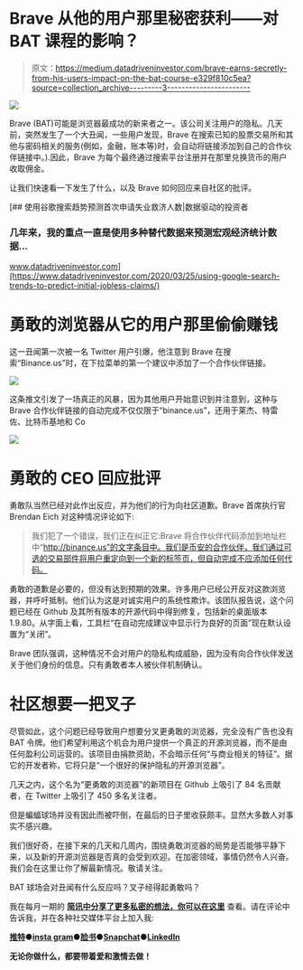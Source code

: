 # Brave 从他的用户那里秘密获利——对 BAT 课程的影响？

> 原文：<https://medium.datadriveninvestor.com/brave-earns-secretly-from-his-users-impact-on-the-bat-course-e329f810c5ea?source=collection_archive---------3----------------------->

![](img/53b16d36e5bd0023ec25845cde8de096.png)

Brave (BAT)可能是浏览器最成功的新来者之一。该公司关注用户的隐私。几天前，突然发生了一个大丑闻，一些用户发现，Brave 在搜索已知的股票交易所和其他与密码相关的服务(例如，金融，账本等)时，会自动将链接添加到自己的合作伙伴链接中。).因此，Brave 为每个最终通过搜索平台注册并在那里兑换货币的用户收取佣金。

让我们快速看一下发生了什么，以及 Brave 如何回应来自社区的批评。

[](https://www.datadriveninvestor.com/2020/03/25/using-google-search-trends-to-predict-initial-jobless-claims/) [## 使用谷歌搜索趋势预测首次申请失业救济人数|数据驱动的投资者

### 几年来，我的重点一直是使用多种替代数据来预测宏观经济统计数据…

www.datadriveninvestor.com](https://www.datadriveninvestor.com/2020/03/25/using-google-search-trends-to-predict-initial-jobless-claims/) 

# 勇敢的浏览器从它的用户那里偷偷赚钱

这一丑闻第一次被一名 Twitter 用户引爆，他注意到 Brave 在搜索“Binance.us”时，在下拉菜单的第一个建议中添加了一个合作伙伴链接。

![](img/bbe4f3fe8e59bfb6c36a050876ff7f36.png)

这条推文引发了一场真正的风暴，因为其他用户开始意识到并注意到，这种与 Brave 合作伙伴链接的自动完成不仅仅限于“binance.us”，还用于莱杰、特雷佐、比特币基地和 Co

![](img/6017898de11c2f67907ff17283c11245.png)

# 勇敢的 CEO 回应批评

勇敢队当然已经对此作出反应，并为他们的行为向社区道歉。Brave 首席执行官 Brendan Eich 对这种情况评论如下:

> 我们犯了一个错误，我们正在纠正它:Brave 将合作伙伴代码添加到地址栏中“http://binance.us”的文字条目中。我们是币安的合作伙伴，我们通过可选的交易部件将用户重定向到一个新的标签页，但自动完成不应添加任何代码。

勇敢的道歉是必要的，但没有达到预期的效果。许多用户已经公开反对这款浏览器，并呼吁抵制。他们认为这是对诚实用户的系统性欺诈。该团队报告说，这个问题已经在 Github 及其所有版本的开源代码中得到修复，包括新的桌面版本 1.9.80。从字面上看，工具栏“在自动完成建议中显示行为良好的页面”现在默认设置为“关闭”。

Brave 团队强调，这种情况不会对用户的隐私构成威胁，因为没有向合作伙伴发送关于他们身份的信息。只有勇敢者本人被伙伴机制确认。

# 社区想要一把叉子

尽管如此，这个问题已经导致用户想要分叉更勇敢的浏览器，完全没有广告也没有 BAT 令牌。他们希望利用这个机会为用户提供一个真正的开源浏览器，而不是由任何盈利公司运营的。该项目由捐款资助，不会暗示任何“与商业相关的特征”。据它的开发者称，它将只是“一个很好的保护隐私的开源浏览器”。

几天之内，这个名为“更勇敢的浏览器”的新项目在 Github 上吸引了 84 名贡献者，在 Twitter 上吸引了 450 多名关注者。

但是蝙蝠球场并没有因此而被吓倒，在最后的日子里收获颇丰。显然大多数人对事实不感兴趣。

我们很好奇，在接下来的几天和几周内，围绕勇敢浏览器的局势是否能够平静下来，以及新的开源浏览器是否真的会受到欢迎。在加密领域，事情仍然令人兴奋。我们会在这里让你了解最新情况。敬请关注。

BAT 球场会对丑闻有什么反应吗？叉子经得起勇敢吗？

我在每月一期的 [**简讯中分享了更多私密的想法，你可以在这里**](https://mailchi.mp/bf8f8e8ed697/keep-in-touch-with-lukas) 查看。请在评论中告诉我，并在各种社交媒体平台上加入我:

[**推特**](https://twitter.com/WiesfleckerL)●[**insta gram**](https://www.instagram.com/lukaswiesflecker/)●[**脸书**](https://www.facebook.com/lukaswiesfleckerr)●[**Snapchat**](https://www.snapchat.com/add/luggooo)**●[**LinkedIn**](https://www.linkedin.com/in/lukas-wiesflecker-1b11251a5/)**

**无论你做什么，都要带着爱和激情去做！**